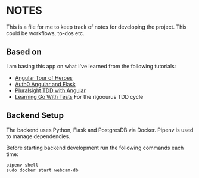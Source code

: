 # NOTES

This is a file for me to keep track of notes for developing the project. This could be workflows, to-dos etc.

## Based on
I am basing this app on what I've learned from the following tutorials:

 * [Angular Tour of Heroes](https://angular.io/tutorial)
 * [Auth0 Angular and Flask](https://auth0.com/blog/using-python-flask-and-angular-to-build-modern-apps-part-1/)
 * [Pluralsight TDD with Angular](https://auth0.com/blog/using-python-flask-and-angular-to-build-modern-apps-part-1/)
 * [Learning Go With Tests](https://quii.gitbook.io/learn-go-with-tests/) For the rigoourus TDD cycle

## Backend Setup
The backend uses Python, Flask and PostgresDB via Docker.
Pipenv is used to manage dependencies.

Before starting backend development run the following commands each time:
```
pipenv shell
sudo docker start webcam-db
```

